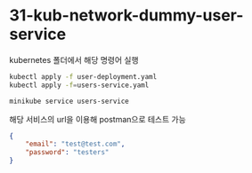 # 31-kub-network-dummy-user-service

kubernetes 폴더에서 해당 명령어 실행

``` bash
kubectl apply -f user-deployment.yaml
kubectl apply -f=users-service.yaml

minikube service users-service
```

해당 서비스의 url을 이용해 postman으로 테스트 가능

``` json
{
    "email": "test@test.com",
    "password": "testers"
}
```
